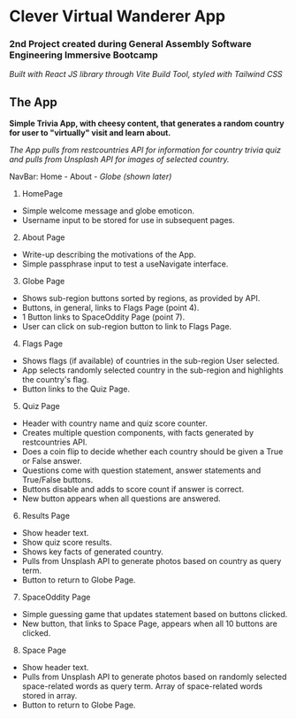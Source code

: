 # Clever Virtual Wanderer App

### 2nd Project created during General Assembly Software Engineering Immersive Bootcamp

*Built with React JS library through Vite Build Tool, styled with Tailwind CSS*

## The App

**Simple Trivia App, with cheesy content, that generates a random country for user to "virtually" visit and learn about.**

*The App pulls from restcountries API for information for country trivia quiz and pulls from Unsplash API for images of selected country.*

NavBar: Home - About - *Globe (shown later)*

1. HomePage
- Simple welcome message and globe emoticon.
- Username input to be stored for use in subsequent pages.

2. About Page
- Write-up describing the motivations of the App.
- Simple passphrase input to test a useNavigate interface.

3. Globe Page
- Shows sub-region buttons sorted by regions, as provided by API.
- Buttons, in general, links to Flags Page (point 4).
- 1 Button links to SpaceOddity Page (point 7).
- User can click on sub-region button to link to Flags Page.

4. Flags Page
- Shows flags (if available) of countries in the sub-region User selected.
- App selects randomly selected country in the sub-region and highlights the country's flag.
- Button links to the Quiz Page.

5. Quiz Page
- Header with country name and quiz score counter.
- Creates multiple question components, with facts generated by restcountries API.
- Does a coin flip to decide whether each country should be given a True or False answer.
- Questions come with question statement, answer statements and True/False buttons.
- Buttons disable and adds to score count if answer is correct.
- New button appears when all questions are answered.

6. Results Page
- Show header text.
- Show quiz score results.
- Shows key facts of generated country.
- Pulls from Unsplash API to generate photos based on country as query term.
- Button to return to Globe Page.

7. SpaceOddity Page
- Simple guessing game that updates statement based on buttons clicked.
- New button, that links to Space Page, appears when all 10 buttons are clicked.

8. Space Page
- Show header text.
- Pulls from Unsplash API to generate photos based on randomly selected space-related words as query term. Array of space-related words stored in array.
- Button to return to Globe Page.